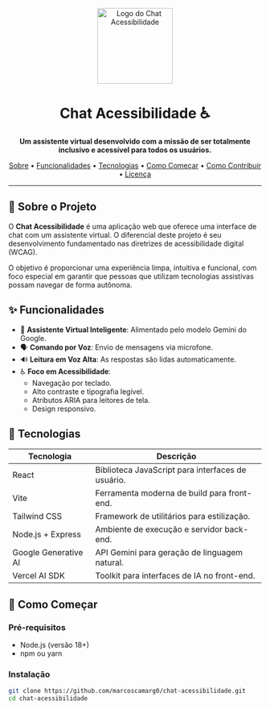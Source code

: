 <p align="center">
  <img src="URL_PARA_UM_LOGO_OU_BANNER_SE_TIVER" alt="Logo do Chat Acessibilidade" width="150" />
</p>

<h1 align="center">Chat Acessibilidade ♿</h1>

<p align="center"><strong>Um assistente virtual desenvolvido com a missão de ser totalmente inclusivo e acessível para todos os usuários.</strong></p>

<p align="center">
  <a href="#-sobre-o-projeto">Sobre</a> •
  <a href="#-funcionalidades">Funcionalidades</a> •
  <a href="#-tecnologias">Tecnologias</a> •
  <a href="#-como-começar">Como Começar</a> •
  <a href="#-como-contribuir">Como Contribuir</a> •
  <a href="#-licença">Licença</a>
</p>

---

## 🎯 Sobre o Projeto

O **Chat Acessibilidade** é uma aplicação web que oferece uma interface de chat com um assistente virtual. O diferencial deste projeto é seu desenvolvimento fundamentado nas diretrizes de acessibilidade digital (WCAG).

O objetivo é proporcionar uma experiência limpa, intuitiva e funcional, com foco especial em garantir que pessoas que utilizam tecnologias assistivas possam navegar de forma autônoma.

## ✨ Funcionalidades

- 🤖 **Assistente Virtual Inteligente**: Alimentado pelo modelo Gemini do Google.
- 🗣️ **Comando por Voz**: Envio de mensagens via microfone.
- 🔊 **Leitura em Voz Alta**: As respostas são lidas automaticamente.
- ♿ **Foco em Acessibilidade**:
  - Navegação por teclado.
  - Alto contraste e tipografia legível.
  - Atributos ARIA para leitores de tela.
  - Design responsivo.

## 🚀 Tecnologias

| Tecnologia          | Descrição                                                       |
|---------------------|-----------------------------------------------------------------|
| React               | Biblioteca JavaScript para interfaces de usuário.               |
| Vite                | Ferramenta moderna de build para front-end.                     |
| Tailwind CSS        | Framework de utilitários para estilização.                      |
| Node.js + Express   | Ambiente de execução e servidor back-end.                       |
| Google Generative AI| API Gemini para geração de linguagem natural.                   |
| Vercel AI SDK       | Toolkit para interfaces de IA no front-end.                     |

## 🏁 Como Começar

### Pré-requisitos

- Node.js (versão 18+)
- npm ou yarn

### Instalação

```bash
git clone https://github.com/marcoscamarg0/chat-acessibilidade.git
cd chat-acessibilidade
